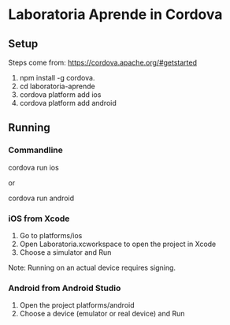 # Laboratoria Aprende in Cordova

## Setup
Steps come from: https://cordova.apache.org/#getstarted

1. npm install -g cordova.
2. cd laboratoria-aprende
3. cordova platform add ios
4. cordova platform add android

## Running
### Commandline
 
cordova run ios

or

cordova run android

### iOS from Xcode
1. Go to platforms/ios
2. Open Laboratoria.xcworkspace to open the project in Xcode
3. Choose a simulator and Run

Note: Running on an actual device requires signing. 

### Android from Android Studio
1. Open the project platforms/android
2. Choose a device (emulator or real device) and Run
